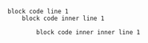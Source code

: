    block code line 1
        block code inner line 1
            
            block code inner inner line 1